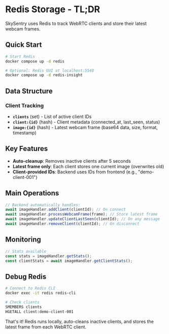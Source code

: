 # Redis Storage - TL;DR

SkySentry uses Redis to track WebRTC clients and store their latest webcam frames.

## Quick Start

```bash
# Start Redis
docker compose up -d redis

# Optional: Redis GUI at localhost:5540
docker compose up -d redis-insight
```

## Data Structure

### Client Tracking

- **`clients`** (set) - List of active client IDs
- **`client:{id}`** (hash) - Client metadata (connected_at, last_seen, status)
- **`image:{id}`** (hash) - Latest webcam frame (base64 data, size, format, timestamp)

## Key Features

- **Auto-cleanup**: Removes inactive clients after 5 seconds
- **Latest frame only**: Each client stores one current image (overwrites old)
- **Client-provided IDs**: Backend uses IDs from frontend (e.g., "demo-client-001")

## Main Operations

```typescript
// Backend automatically handles:
await imageHandler.addClient(clientId); // On connect
await imageHandler.processWebcamFrame(frame); // Store latest frame
await imageHandler.updateClientLastSeen(clientId); // On any message
await imageHandler.removeClient(clientId); // On disconnect
```

## Monitoring

```typescript
// Stats available
const stats = imageHandler.getStats();
const clientStats = await imageHandler.getClientStats();
```

## Debug Redis

```bash
# Connect to Redis CLI
docker exec -it redis redis-cli

# Check clients
SMEMBERS clients
HGETALL client:demo-client-001
```

That's it! Redis runs locally, auto-cleans inactive clients, and stores the latest frame from each WebRTC client.

